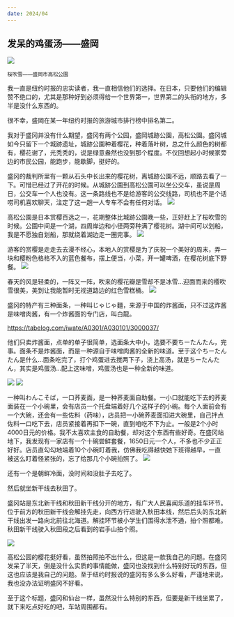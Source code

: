 ```yaml
---
date: 2024/04
---
```



## 发呆的鸡蛋汤——盛岡
<img src="https://s2.loli.net/2024/05/21/pf73XWeoSAB9NCv.jpg"/>

<small>桜吹雪——盛岡市高松公園</small>

我一直是纽约时报的忠实读者，我一直相信他们的选择。在日本，只要他们的编辑赞不绝口的，尤其是那种好到必须得给一个世界第一，世界第二的头衔的地方，多半是没什么东西的。

很不幸，盛岡在某一年纽约时报的旅游城市排行榜中排名第二。

我对于盛冈并没有什么期望，盛冈有两个公园，盛岡城跡公園，高松公園。盛冈城如今只留下一个城跡遗址，城跡公園种着樱花，种着落叶树，总之什么颜色的树都有，樱花谢了，光秃秃的，说是绿意盎然也没到那个程度。不仅回想起小时候家旁边的市民公园，能跑步，能歇脚，挺好的。

盛冈的裁判所里有一颗从石头中长出来的樱花树，离城跡公園不远，顺路去看了一下。可惜已经过了开花的时候。从城跡公園到高松公園可以坐公交车，虽说是周日，公交车一个人也没有。这一条路线也不是给游客的公交线路，司机也不是个话唠司机喜欢聊天，注定了这一趟一人专车不会有任何对话。
<img src="https://s2.loli.net/2024/05/21/RPMZ6Wnw2mLc5qo.jpg"/>

高松公園是日本赏樱百选之一，花期整体比城跡公園晚一些，正好赶上了桜吹雪的时候。公園中间是一个湖，四周岸边和小径两旁种满了樱花树。湖中间可以划船，我是不愿独自划船，那就绕着湖边走一圈完事。
<img src="https://s2.loli.net/2024/05/21/bc9Xp2rsWvw34nH.jpg"/>

游客的赏樱是走走去去漫不经心，本地人的赏樱是为了庆祝一个美好的周末，弄一块和樱粉色格格不入的蓝色餐布，摆上便当，小菜，开一罐啤酒，在樱花树底下野餐。
<img src="https://s2.loli.net/2024/05/21/va4PXIfCn5gpBRJ.jpg"/>

春天的风是轻柔的，一阵又一阵，吹来的樱花瓣是雪却不是冰雪...迎面而来的樱吹雪很美，美到让我能暂时无视道路边的红色雪糕桶。
<img src="https://s2.loli.net/2024/05/21/pf73XWeoSAB9NCv.jpg"/>

盛冈的特产有三种面条，一种叫じゃじゃ麵，来源于中国的炸酱面，只不过这炸酱是味噌肉酱，有一个炸酱面的专门店，叫白龍。

https://tabelog.com/iwate/A0301/A030101/3000037/

他们只卖炸酱面，点单的单子很简单，选面条大中小，选要不要ちーたんたん，完事。面条不是炸酱面，而是一种源自于味噌肉酱的全新的味道。至于这个ちーたんたん是什么...面条吃完了，打个鸡蛋进去搅两下子，浇上高汤，就是ちーたんたん，其实是鸡蛋汤...配上这味噌，鸡蛋汤也是一种全新的味道。

<img src="https://s2.loli.net/2024/05/21/eHqI9dmJUSWNXQr.jpg"/>
<img src="https://s2.loli.net/2024/05/21/xsThyIQFaJZ9Mmn.jpg"/>

一种叫わんこそば，一口荞麦面，是一种荞麦面自助餐。一小口就能吃下去的荞麦面装在一个小碗里，会有店员一个托盘端着好几个这样子的小碗。每个人面前会有一个大碗，还会有一些佐料（药味），店员把一小碗荞麦面扣进大碗里，自己拌点佐料一口吃下去，店员紧接着再扣下一碗，直到咱吃不下为止。一般是2个小时4000日元的价格。我不太喜欢主食的自助餐，却对这个东西有些好奇。在盛冈站地下，我发现有一家店有一个十碗尝鲜套餐，1650日元一个人，不多也不少正正好好。店员直勾勾地端着10个小碗盯着我，仿佛我吃得越快她下班得越早，一直被这么盯着怪紧张的，忘了给那几个小碗拍照了。
<img src="https://s2.loli.net/2024/05/21/Ui7dl8KeaLgjxFh.jpg"/>

还有一个是朝鲜冷面，没时间和没肚子去吃了。

然后就坐新干线去秋田了。

盛冈站是东北新干线和秋田新干线分开的地方，有广大人民喜闻乐道的挂车环节。位于前方的秋田新干线会解挂先走，向西方行进驶入秋田本线，然后后头的东北新干线出发一路向北前往北海道。解挂环节被小学生们围得水泄不通，拍个照都难。秋田新干线驶入秋田段之后看到的岩手山拍个照。

<img src="https://s2.loli.net/2024/05/21/qkSLuc9d8QUfOXT.jpg"/>

高松公园的樱花挺好看，虽然拍照拍不出什么，但这是一款我自己的问题。在盛冈发呆了半天，倒是没什么实质的事情能做，盛冈也没找到什么特别好玩的东西，但这也应该是我自己的问题。至于纽约时报说的盛冈有多么多么好看，严谨地来说，我也没办法证明盛冈不好看。

至于这个标题，盛冈和仙台一样，虽然没什么特别的东西，但要是新干线坐累了，就下来吃点好吃的吧，车站周围都有。